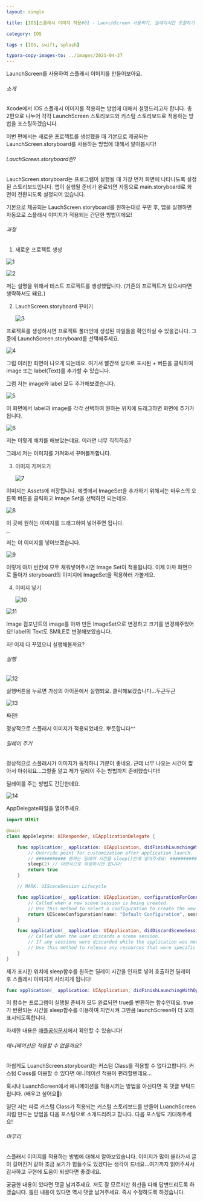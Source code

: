 ```yaml
---
layout: single 

title: [IOS]스플래시 이미지 적용#01 - LaunchScreen 사용하기, 딜레이시간 조절하기

category: IOS

tags : [IOS, swift, splash]

typora-copy-images-to: ../images/2021-04-27
---
```


LaunchScreen를 사용하여 스플래시 이미지를 만들어보아요.



###### 소개

Xcode에서 IOS 스플래시 이미지를 적용하는 방법에 대해서 설명드리고자 합니다. 총 2편으로 나누어 각각 LaunchScreen 스토리보드와 커스텀 스토리보드로 적용하는 방법을 포스팅하겠습니다. 

이번 편에서는 새로운 프로젝트를 생성했을 때 기본으로 제공되는 LaunchScreen.storyboard를 사용하는 방법에 대해서 알아봅시다!



###### LauchScreen.storyboard란?

LauchScreen.storyboard는 프로그램이 실행될 때 가장 먼저 화면에 나타나도록 설정된 스토리보드입니다. 앱이 실행될 준비가 완료되면 자동으로 main.storyboard로 화면이 전환되도록 설정되어 있습니다. 

기본으로 제공되는 LauchScreen.storyboard를 원하는대로 꾸민 후, 앱을 실행하면 자동으로 스플래시 이미지가 적용되는 간단한 방법이에요! 



###### 과정

1. 새로운 프로젝트 생성

![1](/images/2021-04-27/1.png)

![2](/images/2021-04-27/2.png)

저는 설명을 위해서 테스트 프로젝트를 생성했답니다. (기존의 프로젝트가 있으시다면 생략하셔도 돼요.)

2. LauchScreen.storyboard 꾸미기

   ![3](/images/2021-04-27/3.png)

프로젝트를 생성하시면 프로젝트 폴더안에 생성된 파일들을 확인하실 수 있을겁니다. 그 중에 LaunchScreen.storyboard를 선택해주세요.

![4](/images/2021-04-27/4.png)

그럼 이러한 화면이 나오게 되는데요. 여기서 빨간색 상자로 표시된 + 버튼을 클릭하여 image 또는 label(Text)를 추가할 수 있습니다. 

그럼 저는 image와 label 모두 추가해보겠습니다. 

![5](/images/2021-04-27/5.png)

이 화면에서 label과 image를 각각 선택하여 원하는 위치에 드래그하면 화면에 추가가 됩니다.

![6](/images/2021-04-27/6.png)

저는 이렇게 배치를 해보았는데요. 이러면 너무 칙칙하죠?

그래서 저는 이미지를 가져와서 꾸며볼까합니다.

3. 이미지 가져오기

   ![7](/images/2021-04-27/7.png)

이미지는 Assets에 저장됩니다. 에셋에서 ImageSet을 추가하기 위해서는 마우스의 오른쪽 버튼을 클릭하고 Image Set을 선택하면 되는데요. 

![8](/images/2021-04-27/8.png)

이 곳에 원하는 이미지를 드래그하여 넣어주면 됩니다.

<img src="/images/2021-04-27/test.png" alt="test" style="zoom:25%;" />

저는 이 이미지를 넣어보겠습니다.

![9](/images/2021-04-27/9.png)

이렇게 아까 빈칸에 모두 채워넣어주시면 Image Set이 적용됩니다. 이제 아까 화면으로 돌아가 storyboard의 이미지에 ImageSet을 적용하러 가볼게요.

4. 이미지 넣기

   ![10](/images/2021-04-27/10.png)

![11](/images/2021-04-27/11.png)

Image 컴포넌트의 image를 아까 만든 ImageSet으로 변경하고 크기를 변경해주었어요! label의 Text도 SMILE로 변경해보았습니다. 

자! 이제 다 꾸몄으니 실행해볼까요?



###### 실행

![12](/images/2021-04-27/12.png)

실행버튼을 누르면 가상의 아이폰에서 실행되요. 클릭해보겠습니다...두근두근

![13](/images/2021-04-27/13.png)

짜잔!

정상적으로 스플래시 이미지가 적용되었네요. 뿌듯합니다^^



###### 딜레이 주기

정상적으로 스플래시가 이미지가 동작하니 기분이 좋네요. 근데 너무 나오는 시간이 짧아서 아쉬워요...그럴줄 알고 제가 딜레이 주는 방법까지 준비했습니다!!

딜레이를 주는 방법도 간단한데요. 

![14](/images/2021-04-27/14.png)

AppDelegate파일을 열어주세요. 

~~~swift
import UIKit

@main
class AppDelegate: UIResponder, UIApplicationDelegate {

    func application(_ application: UIApplication, didFinishLaunchingWithOptions launchOptions: [UIApplication.LaunchOptionsKey: Any]?) -> Bool {
        // Override point for customization after application launch.
        // ########### 원하는 딜레이 시간을 sleep()안에 넣어주세요! ############
        sleep(2) // 이런식으로 작성하시면 됩니다!
        return true
    }

    // MARK: UISceneSession Lifecycle

    func application(_ application: UIApplication, configurationForConnecting connectingSceneSession: UISceneSession, options: UIScene.ConnectionOptions) -> UISceneConfiguration {
        // Called when a new scene session is being created.
        // Use this method to select a configuration to create the new scene with.
        return UISceneConfiguration(name: "Default Configuration", sessionRole: connectingSceneSession.role)
    }

    func application(_ application: UIApplication, didDiscardSceneSessions sceneSessions: Set<UISceneSession>) {
        // Called when the user discards a scene session.
        // If any sessions were discarded while the application was not running, this will be called shortly after application:didFinishLaunchingWithOptions.
        // Use this method to release any resources that were specific to the discarded scenes, as they will not return.
    }
}
~~~

제가 표시한 위치에 sleep함수를 원하는 딜레이 시간을 인자로 넣어 호출하면 딜레이 후 스플래시 이미지가 사라지게 됩니다!

 ~~~swift
 func application(_ application: UIApplication, didFinishLaunchingWithOptions launchOptions: [UIApplication.LaunchOptionsKey: Any]?) -> Bool {}
 ~~~

이 함수는 프로그램이 실행될 준비가 모두 완료되면 true를 반환하는 함수인데요. true가 반환되는 시간을 sleep함수를 이용하여 지연시켜 그만큼 launchScreen이 더 오래 표시되도록합니다. 

자세한 내용은 [애플공식문서](https://developer.apple.com/documentation/uikit/uiapplicationdelegate/1622921-application)에서 확인할 수 있습니다!


###### 애니메이션은 적용할 수 없을까요?

아쉽게도 LuanchScreen.storyboard는 커스텀 Class를 적용할 수 없다고합니다. 커스텀 Class를 이용할 수 있다면 애니메이션 적용이 편리할텐데요...

혹시나 LuanchScreen에서 애니메이션을 적용시키는 방법을 아신다면 꼭 댓글 부탁드립니다. (배우고 싶어요🤩)

일단 저는 따로 커스텀  Class가 적용되는 커스텀 스토리보드를 만들어 LuanchScreen처럼 만드는 방법을 다음 포스팅으로 소개드리려고 합니다. 다음 포스팅도 기대해주세요!



###### 마무리

스플래시 이미지를 적용하는 방법에 대해서 알아보았습니다. 이미지가 많이 올라가서 글이 길어진거 같아 조금 보기가 힘들수도 있겠다는 생각이 드네요...여기까지 읽어주셔서 감사하고 구현에 도움이 되셨다면 좋겠네요. 

궁금한 내용이 있다면 댓글 남겨주세요. 저도 잘 모르지만 최선을 다해 답변드리도록 하겠습니다. 틀린 내용이 있다면 역시 댓글 남겨주세요. 즉시 수정하도록 하겠습니다. 
